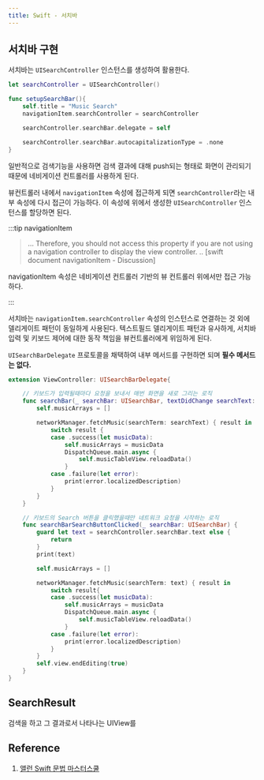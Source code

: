 ```yaml
---
title: Swift - 서치바
---
```


## 서치바 구현

서치바는 `UISearchController` 인스턴스를 생성하여 활용한다.

```swift
let searchController = UISearchController()

func setupSearchBar(){
    self.title = "Music Search"
    navigationItem.searchController = searchController

    searchController.searchBar.delegate = self

    searchController.searchBar.autocapitalizationType = .none
}
```

일반적으로 검색기능을 사용하면 검색 결과에 대해 push되는 형태로 화면이 관리되기 때문에 네비게이션 컨트롤러를 사용하게 된다.

뷰컨트롤러 내에서 `navigationItem` 속성에 접근하게 되면 `searchController`라는 내부 속성에 다시 접근이 가능하다. 이 속성에 위에서 생성한 `UISearchController` 인스턴스를 할당하면 된다.

:::tip navigationItem

> ... Therefore, you should not access this property if you are not using a navigation controller to display the view controller. .. [swift document navigationItem - Discussion]

navigationItem 속성은 네비게이션 컨트롤러 기반의 뷰 컨트롤러 위에서만 접근 가능하다.

:::

서치바는 `navigationItem.searchController` 속성의 인스턴스로 연결하는 것 외에 델리게이트 패턴이 동일하게 사용된다. 텍스트필드 델리게이트 패턴과 유사하게, 서치바 입력 및 키보드 제어에 대한 동작 책임을 뷰컨트롤러에게 위임하게 된다.

`UISearchBarDelegate` 프로토콜을 채택하여 내부 메서드를 구현하면 되며 **필수 메서드는 없다.**

```swift
extension ViewController: UISearchBarDelegate{

    // 키보드가 입력될때마다 요청을 보내서 매번 화면을 새로 그리는 로직
    func searchBar(_ searchBar: UISearchBar, textDidChange searchText: String) {
        self.musicArrays = []

        networkManager.fetchMusic(searchTerm: searchText) { result in
            switch result {
            case .success(let musicData):
                self.musicArrays = musicData
                DispatchQueue.main.async {
                    self.musicTableView.reloadData()
                }
            case .failure(let error):
                print(error.localizedDescription)
            }
        }
    }

    // 키보드의 Search 버튼을 클릭했을때만 네트워크 요청을 시작하는 로직
    func searchBarSearchButtonClicked(_ searchBar: UISearchBar) {
        guard let text = searchController.searchBar.text else {
            return
        }
        print(text)

        self.musicArrays = []

        networkManager.fetchMusic(searchTerm: text) { result in
            switch result{
            case .success(let musicData):
                self.musicArrays = musicData
                DispatchQueue.main.async {
                    self.musicTableView.reloadData()
                }
            case .failure(let error):
                print(error.localizedDescription)
            }
        }
        self.view.endEditing(true)
    }
}
```

## SearchResult

검색을 하고 그 결과로서 나타나는 UIView를

## Reference

1. [앨런 Swift 문법 마스터스쿨](https://www.inflearn.com/course/%EC%8A%A4%EC%9C%84%ED%94%84%ED%8A%B8-%EB%AC%B8%EB%B2%95-%EB%A7%88%EC%8A%A4%ED%84%B0-%EC%8A%A4%EC%BF%A8-%EC%95%B1%EB%A7%8C%EB%93%A4%EA%B8%B0/dashboard)
